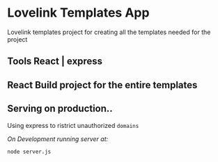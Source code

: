 # Lovelink Templates App
Lovelink templates project for creating all the templates needed for the project

## Tools React | express

## React Build project for the entire templates

## Serving on production..

Using express to ristrict unauthorized `domains`

*On Development running server at:*
```bash
node server.js
```

